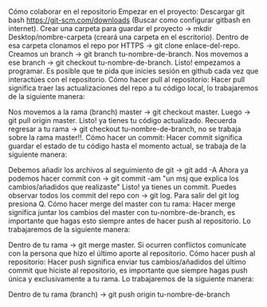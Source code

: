 Cómo colaborar en el repositorio
Empezar en el proyecto:
Descargar git bash https://git-scm.com/downloads (Buscar como configurar gitbash en internet).
Crear una carpeta para guardar el proyecto -> mkdir Desktop/nombre-carpeta (creará una carpeta en el escritorio).
Dentro de esa carpeta clonamos el repo por HTTPS -> git clone enlace-del-repo.
Creamos un branch -> git branch tu-nombre-de-branch.
Nos movemos a ese branch -> git checkout tu-nombre-de-branch.
Listo! empezamos a programar.
Es posible que te pida que inicies sesión en github cada vez que interactúes con el repositorio.
Cómo hacer pull al repositorio:
Hacer pull significa traer las actualizaciones del repo a tu código local, lo trabajaremos de la siguiente manera:

Nos movemos a la rama (branch) master -> git checkout master.
Luego -> git pull origin master.
Listo! ya tienes tu código actualizado.
Recuerda regresar a tu rama -> git checkout tu-nombre-de-branch, no se trabaja sobre la rama master!!.
Cómo hacer un commit:
Hacer commit significa guardar el estado de tu código hasta el momento actual, se trabaja de la siguiente manera:

Debemos añadir los archivos al seguimiento de git -> git add -A
Ahora ya podemos hacer commit con -> git commit -am "un msj que explica los cambios/añadidos que realizaste"
Listo! ya tienes un commit.
Puedes observar todos los commit del repo con -> git log. Para salir del git log presiona Q.
Cómo hacer merge del master con tu rama:
Hacer merge significa juntar los cambios del master con tu-nombre-de-branch, es importante que hagas esto siempre antes de hacer push al repositorio. Lo trabajaremos de la siguiente manera:

Dentro de tu rama -> git merge master.
Si ocurren conflictos comunícate con la persona que hizo el último aporte al repositorio.
Cómo hacer push al repositorio:
Hacer push significa enviar tus cambios/añadidos del último commit que hiciste al repositorio, es importante que siempre hagas push única y exclusivamente a tu rama. Lo trabajaremos de la siguiente manera:

Dentro de tu rama (branch) -> git push origin tu-nombre-de-branch
